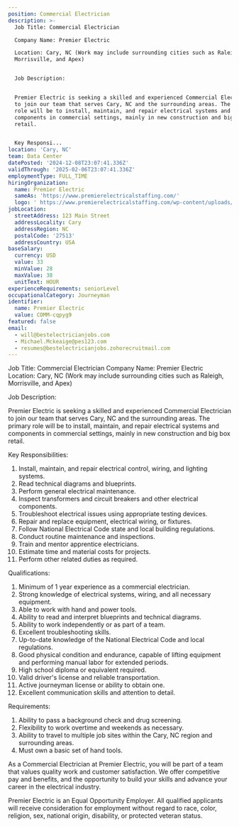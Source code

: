 ```yaml
---
position: Commercial Electrician
description: >-
  Job Title: Commercial Electrician 

  Company Name: Premier Electric 

  Location: Cary, NC (Work may include surrounding cities such as Raleigh,
  Morrisville, and Apex)


  Job Description:


  Premier Electric is seeking a skilled and experienced Commercial Electrician
  to join our team that serves Cary, NC and the surrounding areas. The primary
  role will be to install, maintain, and repair electrical systems and
  components in commercial settings, mainly in new construction and big box
  retail.


  Key Responsi...
location: 'Cary, NC'
team: Data Center
datePosted: '2024-12-08T23:07:41.336Z'
validThrough: '2025-02-06T23:07:41.336Z'
employmentType: FULL_TIME
hiringOrganization:
  name: Premier Electric
  sameAs: 'https://www.premierelectricalstaffing.com/'
  logo: ' https://www.premierelectricalstaffing.com/wp-content/uploads/2020/05/Premier-Electrical-Staffing-logo.png'
jobLocation:
  streetAddress: 123 Main Street
  addressLocality: Cary
  addressRegion: NC
  postalCode: '27513'
  addressCountry: USA
baseSalary:
  currency: USD
  value: 33
  minValue: 28
  maxValue: 38
  unitText: HOUR
experienceRequirements: seniorLevel
occupationalCategory: Journeyman
identifier:
  name: Premier Electric
  value: COMM-cqpyg9
featured: false
email:
  - will@bestelectricianjobs.com
  - Michael.Mckeaige@pes123.com
  - resumes@bestelectricianjobs.zohorecruitmail.com
---
```




Job Title: Commercial Electrician 
Company Name: Premier Electric 
Location: Cary, NC (Work may include surrounding cities such as Raleigh, Morrisville, and Apex)

Job Description:

Premier Electric is seeking a skilled and experienced Commercial Electrician to join our team that serves Cary, NC and the surrounding areas. The primary role will be to install, maintain, and repair electrical systems and components in commercial settings, mainly in new construction and big box retail.

Key Responsibilities:

1. Install, maintain, and repair electrical control, wiring, and lighting systems.
2. Read technical diagrams and blueprints.
3. Perform general electrical maintenance.
4. Inspect transformers and circuit breakers and other electrical components.
5. Troubleshoot electrical issues using appropriate testing devices.
6. Repair and replace equipment, electrical wiring, or fixtures.
7. Follow National Electrical Code state and local building regulations.
8. Conduct routine maintenance and inspections.
9. Train and mentor apprentice electricians.
10. Estimate time and material costs for projects.
11. Perform other related duties as required.

Qualifications:

1. Minimum of 1 year experience as a commercial electrician.
2. Strong knowledge of electrical systems, wiring, and all necessary equipment.
3. Able to work with hand and power tools.
4. Ability to read and interpret blueprints and technical diagrams.
5. Ability to work independently or as part of a team.
6. Excellent troubleshooting skills.
7. Up-to-date knowledge of the National Electrical Code and local regulations.
8. Good physical condition and endurance, capable of lifting equipment and performing manual labor for extended periods.
9. High school diploma or equivalent required.
10. Valid driver's license and reliable transportation.
11. Active journeyman license or ability to obtain one.
12. Excellent communication skills and attention to detail.

Requirements:

1. Ability to pass a background check and drug screening.
2. Flexibility to work overtime and weekends as necessary.
3. Ability to travel to multiple job sites within the Cary, NC region and surrounding areas.
4. Must own a basic set of hand tools.

As a Commercial Electrician at Premier Electric, you will be part of a team that values quality work and customer satisfaction. We offer competitive pay and benefits, and the opportunity to build your skills and advance your career in the electrical industry. 

Premier Electric is an Equal Opportunity Employer. All qualified applicants will receive consideration for employment without regard to race, color, religion, sex, national origin, disability, or protected veteran status.